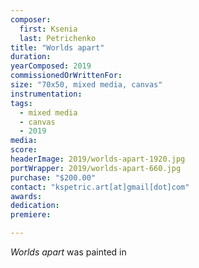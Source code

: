 ```yaml
---
composer:
  first: Ksenia
  last: Petrichenko
title: "Worlds apart"
duration:
yearComposed: 2019
commissionedOrWrittenFor:
size: "70x50, mixed media, canvas"
instrumentation:
tags:
  - mixed media
  - canvas
  - 2019
media:
score:
headerImage: 2019/worlds-apart-1920.jpg
portWrapper: 2019/worlds-apart-660.jpg
purchase: "$200.00"
contact: "kspetric.art[at]gmail[dot]com"
awards:
dedication:
premiere:

---
```

*Worlds apart* was painted in
<br><Br>
